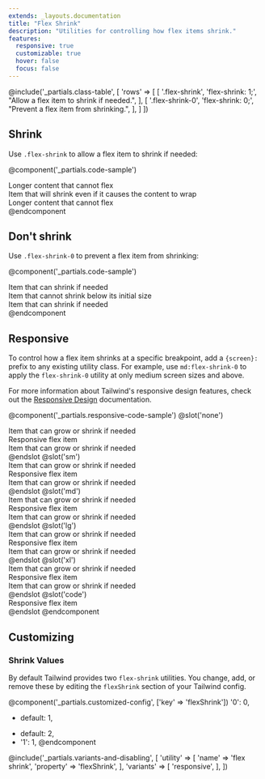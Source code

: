 ```yaml
---
extends: _layouts.documentation
title: "Flex Shrink"
description: "Utilities for controlling how flex items shrink."
features:
  responsive: true
  customizable: true
  hover: false
  focus: false
---
```


@include('_partials.class-table', [
  'rows' => [
    [
      '.flex-shrink',
      'flex-shrink: 1;',
      "Allow a flex item to shrink if needed.",
    ],
    [
      '.flex-shrink-0',
      'flex-shrink: 0;',
      "Prevent a flex item from shrinking.",
    ],
  ]
])

## Shrink

Use `.flex-shrink` to allow a flex item to shrink if needed:

@component('_partials.code-sample')
<div class="flex bg-gray-200">
  <div class="flex-none text-gray-700 text-center bg-gray-400 px-4 py-2 m-2">
    Longer content that cannot flex
  </div>
  <div class="flex-shrink text-gray-800 text-center bg-gray-500 px-4 py-2 m-2">
    Item that will shrink even if it causes the content to wrap
  </div>
  <div class="flex-none text-gray-700 text-center bg-gray-400 px-4 py-2 m-2">
    Longer content that cannot flex
  </div>
</div>
@endcomponent

## Don't shrink

Use `.flex-shrink-0` to prevent a flex item from shrinking:

@component('_partials.code-sample')
<div class="flex bg-gray-200">
  <div class="flex-shrink text-gray-700 text-center bg-gray-400 px-4 py-2 m-2">
    Item that can shrink if needed
  </div>
  <div class="flex-shrink-0 text-gray-800 text-center bg-gray-500 px-4 py-2 m-2">
    Item that cannot shrink below its initial size
  </div>
  <div class="flex-shrink text-gray-700 text-center bg-gray-400 px-4 py-2 m-2">
    Item that can shrink if needed
  </div>
</div>
@endcomponent

## Responsive

To control how a flex item shrinks at a specific breakpoint, add a `{screen}:` prefix to any existing utility class. For example, use `md:flex-shrink-0` to apply the `flex-shrink-0` utility at only medium screen sizes and above.

For more information about Tailwind's responsive design features, check out the [Responsive Design](/docs/responsive-design) documentation.

@component('_partials.responsive-code-sample')
@slot('none')
<div class="flex bg-gray-200">
  <div class="flex-shrink text-gray-700 text-center bg-gray-400 px-4 py-2 m-2">
    Item that can grow or shrink if needed
  </div>
  <div class="flex-shrink text-gray-800 text-center bg-gray-500 px-4 py-2 m-2">
    Responsive flex item
  </div>
  <div class="flex-shrink text-gray-700 text-center bg-gray-400 px-4 py-2 m-2">
    Item that can grow or shrink if needed
  </div>
</div>
@endslot
@slot('sm')
<div class="flex bg-gray-200">
  <div class="flex-shrink text-gray-700 text-center bg-gray-400 px-4 py-2 m-2">
    Item that can grow or shrink if needed
  </div>
  <div class="flex-shrink-0 text-gray-800 text-center bg-gray-500 px-4 py-2 m-2">
    Responsive flex item
  </div>
  <div class="flex-shrink text-gray-700 text-center bg-gray-400 px-4 py-2 m-2">
    Item that can grow or shrink if needed
  </div>
</div>
@endslot
@slot('md')
<div class="flex bg-gray-200">
  <div class="flex-shrink text-gray-700 text-center bg-gray-400 px-4 py-2 m-2">
    Item that can grow or shrink if needed
  </div>
  <div class="flex-shrink text-gray-800 text-center bg-gray-500 px-4 py-2 m-2">
    Responsive flex item
  </div>
  <div class="flex-shrink text-gray-700 text-center bg-gray-400 px-4 py-2 m-2">
    Item that can grow or shrink if needed
  </div>
</div>
@endslot
@slot('lg')
<div class="flex bg-gray-200">
  <div class="flex-shrink text-gray-700 text-center bg-gray-400 px-4 py-2 m-2">
    Item that can grow or shrink if needed
  </div>
  <div class="flex-shrink-0 text-gray-800 text-center bg-gray-500 px-4 py-2 m-2">
    Responsive flex item
  </div>
  <div class="flex-shrink text-gray-700 text-center bg-gray-400 px-4 py-2 m-2">
    Item that can grow or shrink if needed
  </div>
</div>
@endslot
@slot('xl')
<div class="flex bg-gray-200">
  <div class="flex-shrink text-gray-700 text-center bg-gray-400 px-4 py-2 m-2">
    Item that can grow or shrink if needed
  </div>
  <div class="flex-shrink text-gray-800 text-center bg-gray-500 px-4 py-2 m-2">
    Responsive flex item
  </div>
  <div class="flex-shrink text-gray-700 text-center bg-gray-400 px-4 py-2 m-2">
    Item that can grow or shrink if needed
  </div>
</div>
@endslot
@slot('code')
<div class="flex ...">
  <!-- ... -->
  <div class="none:flex-shrink sm:flex-shrink-0 md:flex-shrink lg:flex-shrink-0 xl:flex-shrink ...">
    Responsive flex item
  </div>
  <!-- ... -->
</div>
@endslot
@endcomponent

## Customizing

### Shrink Values

By default Tailwind provides two `flex-shrink` utilities. You change, add, or remove these by editing the `flexShrink` section of your Tailwind config.

@component('_partials.customized-config', ['key' => 'flexShrink'])
  '0': 0,
- default: 1,
+ default: 2,
+ '1': 1,
@endcomponent

@include('_partials.variants-and-disabling', [
    'utility' => [
        'name' => 'flex shrink',
        'property' => 'flexShrink',
    ],
    'variants' => [
        'responsive',
    ],
])
